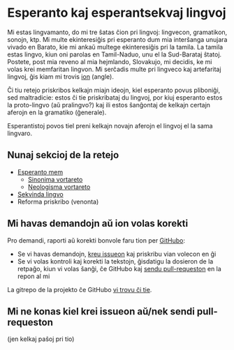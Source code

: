 # Esperanto kaj esperantsekvaj lingvoj

Mi estas lingvamanto, do mi tre ŝatas ĉion pri lingvoj: lingvecon, gramatikon, sonojn, ktp. Mi multe ekinteresiĝis pri esperanto dum mia interŝanga unujara vivado en Barato, kie mi ankaŭ multege ekinteresiĝis pri la tamila. La tamila estas lingvo, kiun oni parolas en Tamil-Naduo, unu el la Sud-Barataj ŝtatoj. Postete, post mia reveno al mia hejmlando, Slovakujo, mi decidis, ke mi volas krei memfaritan lingvon. Mi serĉadis multe pri lingveco kaj artefaritaj lingvoj, ĝis kiam mi trovis [ion](http://www.zompist.com/kit.html) (angle).

Ĉi tiu retejo priskribos kelkajn miajn ideojn, kiel esperanto povus pliboniĝi, sed maltradicie: estos ĉi tie priskribataj du lingvoj, por kiuj esperanto estos la proto-lingvo (aŭ pralingvo?) kaj ili estos ŝanĝontaj de kelkajn certajn aferojn en la gramatiko (ĝenerale).

Esperantistoj povos tiel preni kelkajn novajn aferojn el lingvoj el la sama lingvaro.


## Nunaj sekcioj de la retejo

* [Esperanto mem](/esperanto/esperanto)
  * [Sinonima vortareto](/esperanto/sinonimoj)
  * [Neologisma vortareto](/esperanto/neologismoj)
* [Sekvinda lingvo](/sekvinda/sekvinda)
* Reforma priskribo (venonta)


## Mi havas demandojn aŭ ion volas korekti

Pro demandi, raporti aŭ korekti bonvole faru tion per [GitHubo](https://github.com/join):

- Se vi havas demandojn, [kreu issueon](https://github.com/Kubo2/esperantsekvaj-lingvoj/issues) kaj priskribu vian volecon en ĝi
- Se vi volas kontroli kaj korekti la tekstojn, ĝisdatigu la dosieron de la retpaĝo, kiun vi volas šanĝi, ĉe GitHubo kaj [sendu pull-requeston](https://github.com/Kubo2/esperantsekvaj-lingvoj/pulls) en la repon al mi

La gitrepo de la projekto ĉe GitHubo [vi trovu ĉi tie](https://github.com/Kubo2/esperantsekvaj-lingvoj).


## Mi ne konas kiel krei issueon aŭ/nek sendi pull-requeston

(jen kelkaj paŝoj pri tio)
